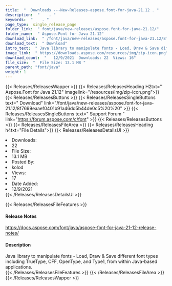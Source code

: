 ```yaml
---
title:  "  Downloads ---New-Releases-aspose.font-for-java-21.12 . " 
description:  "    . " 
keywords:  "    . " 
page_type:  single_release_page
folder_link:  " font/java/new-releases/aspose.font-for-java-21.12/"
folder_name:  " Aspose.Font for Java 21.12"
download_link:  " /font/java/new-releases/aspose.font-for-java-21.12/8f7699eaaef0401b91a46dd5b44de0c5"
download_text:  " Download"
intro_text:  " Java library to manipulate fonts - Load, Draw & Save different font types includ..."
image_link:  " https://downloads.aspose.com/resources/img/zip-icon.png"
download_count:  "   12/9/2021  Downloads: 22  Views: 16"
file_size:  "  File Size: 13.1 MB "
parent_path: "font/java"
weight: 1 
---
```


{{< Releases/ReleasesWapper >}}
  {{< Releases/ReleasesHeading H2txt=" Aspose.Font for Java 21.12" imagelink="/resources/img/zip-icon.png">}}
  {{< Releases/ReleasesButtons >}}
    {{< Releases/ReleasesSingleButtons text=" Download" link="/font/java/new-releases/aspose.font-for-java-21.12/8f7699eaaef0401b91a46dd5b44de0c5%20%20" >}}
    {{< Releases/ReleasesSingleButtons text=" Support Forum " link="https://forum.aspose.com/c/font" >}}
  {{< Releases/ReleasesButtons >}}
  {{< Releases/ReleasesFileArea >}}
    {{< Releases/ReleasesHeading h4txt="File Details">}}
    {{< Releases/ReleasesDetailsUl >}}
             <li>Downloads:</li><li>22</li><li>File Size:</li><li>13.1 MB</li><li>Posted By:</li><li>kolod</li><li>Views:</li><li>17</li><li>Date Added:</li><li>12/9/2021</li>
    {{< /Releases/ReleasesDetailsUl >}}

  {{< Releases/ReleasesFileFeatures >}}
      <h4>Release Notes</h4><div><a href="https://docs.aspose.com/font/java/aspose-font-for-java-21-12-release-notes/">https://docs.aspose.com/font/java/aspose-font-for-java-21-12-release-notes/</a></div><h4>Description</h4><div class="HTMLDescription">Java library to manipulate fonts - Load, Draw &amp; Save different font types including TrueType, CFF, OpenType, and Type1, from within Java-based applications.</div>
  {{< /Releases/ReleasesFileFeatures >}}
 {{< /Releases/ReleasesFileArea >}}
{{< /Releases/ReleasesWapper >}}


